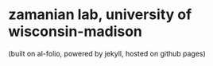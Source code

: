# zamanian lab, university of wisconsin-madison
(built on al-folio, powered by jekyll, hosted on github pages)
